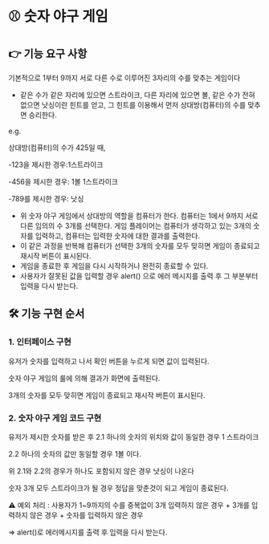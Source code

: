 # ⚾️ 숫자 야구 게임 

## 👉 기능 요구 사항
기본적으로 1부터 9까지 서로 다른 수로 이루어진 3자리의 수를 맞추는 게임이다

- 같은 수가 같은 자리에 있으면 스트라이크, 다른 자리에 있으면 볼, 같은 수가 전혀 없으면 낫싱이란 힌트를 얻고, 그 힌트를 이용해서 먼저 상대방(컴퓨터)의 수를 맞추면 승리한다.

e.g.

상대방(컴퓨터)의 수가 425일 때,

-123을 제시한 경우:1스트라이크

-456을 제시한 경우: 1볼 1스트라이크 

-789를 제시한 경우: 낫싱

- 위 숫자 야구 게임에서 상대방의 역할을 컴퓨터가 한다. 컴퓨터는 1에서 9까지 서로 다른 임의의 수 3개를 선택한다. 게임 플레이어는 컴퓨터가 생각하고 있는 3개의 숫자를 입력하고, 컴퓨터는 입력한 숫자에 대한 결과를 출력한다.
- 이 같은 과정을 반복해 컴퓨터가 선택한 3개의 숫자를 모두 맞히면 게임이 종료되고 재시작 버튼이 표시된다.
- 게임을 종료한 후 게임을 다시 시작하거나 완전히 종료할 수 있다.
- 사용자가 잘못된 값을 입력할 경우 alert() 으로 에러 메시지를 출력 후 그 부분부터 입력을 다시 받는다.
## 🛠 기능 구현 순서

### 1. 인터페이스 구현

유저가 숫자를 입력하고 나서 확인 버튼을 누르게 되면 값이 입력된다.

숫자 야구 게임의 룰에 의해 결과가 화면에 출력된다.

3개의 숫자를 모두 맞히면 게임이 종료되고 재시작 버튼이 표시된다.


### 2. 숫자 야구 게임 코드 구현

유저가 제시한 숫자를 받은 후 
2.1 하나의 숫자의 위치와 값이 동일한 경우 1 스트라이크

2.2 하나의 숫자의 값만 동일할 경우 1볼 이다.

위 2.1와 2.2의 경우가 하나도 포함되지 않은 경우 낫싱이 나온다

숫자 3개 모두 스트라이크가 될 경우 정답을 맞춘것이 되고 게임이 종료된다.


⚠️ 예외 처리 : 사용자가 1~9까지의 수를 중복없이 3개 입력하지 않은 경우  + 3개를 입력하지 않은 경우 + 숫자를 입력하지 않은 경우

=> alert()로 에러메시지를 출력 후 입력을 다시 받는다.

